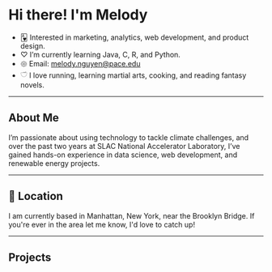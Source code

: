 # Hi there! I'm Melody

- 🂱  Interested in marketing, analytics, web development, and product design. 
- ♡ I’m currently learning Java, C, R, and Python.
- 𑁍 Email: melody.nguyen@pace.edu
- 𓎩 I love running, learning martial arts, cooking, and reading fantasy novels.

____________________________________________________________________________________

## About Me

I’m passionate about using technology to tackle climate challenges, and over the past two years at SLAC National Accelerator Laboratory, I’ve gained hands-on experience in data science, web development, and renewable energy projects.

____________________________________________________________________________________

## 📍 Location
I am currently based in Manhattan, New York, near the Brooklyn Bridge. If you're ever in the area let me know, I'd love to catch up! 

____________________________________________________________________________________

## Projects


<!---
melodyxnguyen/melodyxnguyen is a ✨ special ✨ repository because its `README.md` (this file) appears on your GitHub profile.
You can click the Preview link to take a look at your changes.
--->
